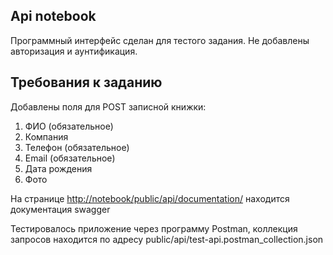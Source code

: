 


## Api notebook

Программный интерфейс сделан для тестого задания. Не добавлены авторизация и аунтификация.

## Требования к заданию

Добавлены поля для POST записной книжки:

1. ФИО (обязательное)
2. Компания
3. Телефон (обязательное)
4. Email (обязательное)
5. Дата рождения
6. Фото

На странице <a href="http://notebook/public/api/documentation/">http://notebook/public/api/documentation/</a> находится документация swagger

Тестировалось приложение через программу Postman, коллекция запросов находится по адресу public/api/test-api.postman_collection.json

